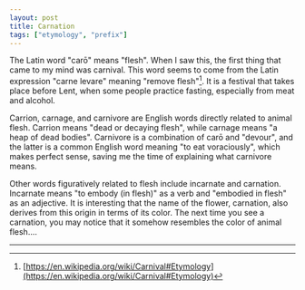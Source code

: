 ```yaml
---
layout: post
title: Carnation
tags: ["etymology", "prefix"]
---
```


The Latin word "carō" means "flesh". When I saw this, the first thing that came to my mind was carnival. This word seems to come from the Latin expression "carne levare" meaning "remove flesh"[^wiki-carnival]. It is a festival that takes place before Lent, when some people practice fasting, especially from meat and alcohol.

Carrion, carnage, and carnivore are English words directly related to animal flesh. Carrion means "dead or decaying flesh", while carnage means "a heap of dead bodies". Carnivore is a combination of carō and "devour", and the latter is a common English word meaning "to eat voraciously", which makes perfect sense, saving me the time of explaining what carnivore means.

Other words figuratively related to flesh include incarnate and carnation. Incarnate means "to embody (in flesh)" as a verb and "embodied in flesh" as an adjective. It is interesting that the name of the flower, carnation, also derives from this origin in terms of its color. The next time you see a carnation, you may notice that it somehow resembles the color of animal flesh....

---

[^wiki-carnival]: [https://en.wikipedia.org/wiki/Carnival#Etymology](https://en.wikipedia.org/wiki/Carnival#Etymology)
